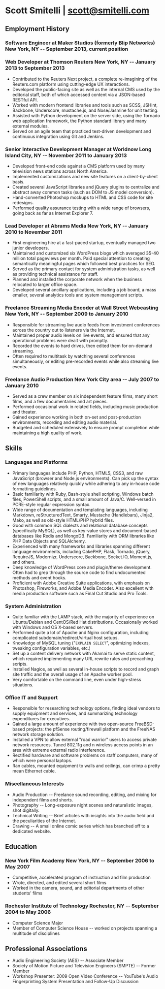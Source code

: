 # Scott Smitelli | <scott@smitelli.com>

## Employment History

### Software Engineer at Maker Studios (formerly Blip Networks) <span class="details">New York, NY -- September 2013, current position</span>

### Web Developer at Thomson Reuters <span class="details">New York, NY -- January 2013 to September 2013</span>
* Contributed to the Reuters Next project, a complete re-imagining of the Reuters.com platform using cutting-edge UX interactions.
* Developed the public-facing site as well as the internal CMS used by the editorial staff, both of which accessed content via a JSON-based RESTful API.
* Worked with modern frontend libraries and tools such as SCSS, JSHint, Backbone, Underscore, mustache.js, and Nose/Jasmine for unit testing.
* Assisted with Python development on the server side, using the Tornado web application framework, the Python standard library and many external modules.
* Served on an agile team that practiced test-driven development and continuous integration using Git and Jenkins.

### Senior Interactive Development Manager at Worldnow <span class="details">Long Island City, NY -- November 2011 to January 2013</span>
* Developed front-end code against a CMS platform used by many television news stations across North America.
* Implemented customizations and new site features on a client-by-client basis.
* Created several JavaScript libraries and jQuery plugins to centralize and abstract away common tasks (such as DOM to JS model conversion).
* Hand-converted Photoshop mockups to HTML and CSS code for site redesigns.
* Performed quality assurance testing with a wide range of browsers, going back as far as Internet Explorer 7.

### Lead Developer at Abrams Media <span class="details">New York, NY -- January 2010 to November 2011</span>
* First engineering hire at a fast-paced startup, eventually managed two junior developers.
* Maintained and customized six WordPress blogs which averaged 35-40 million total pageviews per month. Paid special attention to creating semantically meaningful pages which followed best practices for SEO.
* Served as the primary contact for system administration tasks, as well as providing technical assistance for staff.
* Planned and installed the corporate network when the business relocated to larger office space.
* Developed several ancillary applications, including a job board, a mass emailer, several analytics tools and system management scripts.

### Freelance Streaming Media Encoder at Wall Street Webcasting <span class="details">New York, NY -- September 2009 to January 2010</span>
* Responsible for streaming live audio feeds from investment conferences across the country out to listeners via the Internet.
* Maintained proper audio levels on live events, and ensured that any operational problems were dealt with promptly.
* Recorded the events to hard drives, then edited them for on-demand streaming.
* Often required to multitask by watching several conferences simultaneously, or editing pre-recorded events while also streaming live events.

### Freelance Audio Production <span class="details">New York City area -- July 2007 to January 2010</span>
* Served as a crew member on six independent feature films, many short films, and a few documentaries and art pieces.
* Performed occasional work in related fields, including music production and theater.
* Gained experience working in both on-set and post-production environments, recording and editing audio material.
* Budgeted and scheduled extensively to ensure prompt completion while maintaining a high quality of work.

## Skills

### Languages and Platforms
* Primary languages include PHP, Python, HTML5, CSS3, and raw JavaScript (browser and Node.js environments). Can pick up the syntax of new languages relatively quickly while adhering to any in-house code formatting guidelines.
* Basic familiarity with Ruby, Bash-style shell scripting, Windows batch files, PowerShell scripts, and a small amount of Java/C. Well-versed in PCRE-style regular expression syntax.
* Wide range of documentation and templating languages, including Markdown, reStructuredText, Smarty, Mustache (Handlebars), Jinja2, Mako, as well as old-style HTML/PHP hybrid files.
* Good with common SQL dialects and relational database concepts (specifically MySQL), as well as key-value stores and document-based databases like Redis and MongoDB. Familiarity with ORM libraries like PHP Data Objects and SQLAlchemy.
* Experienced with many frameworks and libraries spanning different language environments, including CakePHP, Flask, Tornado, jQuery, RequireJS, Modernizr, Underscore, Backbone, Socket.IO, Moment.js, and others.
* Deep knowledge of WordPress core and plugin/theme development. Often had to grep through the source code to find undocumented methods and event hooks.
* Proficient with Adobe Creative Suite applications, with emphasis on Photoshop, Fireworks, and Adobe Media Encoder. Also excellent with media production software such as Final Cut Studio and Pro Tools.

### System Administration
* Quite familiar with the LAMP stack, with the majority of experience on Ubuntu/Debian and CentOS/Red Hat distributions. Occasionally worked with Windows and OS X-based servers.
* Performed quite a lot of Apache and Nginx configuration, including complicated subdomain/redirect/virtual host setups.
* Knowledge of MySQL tuning ("`EXPLAIN SELECT`", optimizing indexes, tweaking configuration variables, etc.)
* Set up a content delivery network with Akamai to serve static content, which required implementing many URL rewrite rules and precaching scripts.
* Installed Nagios, as well as several in-house scripts to record and graph site traffic and the overall usage of an Apache worker pool.
* Very comfortable on the command line, even under high-stress situations.

### Office IT and Support
* Responsible for researching technology options, finding ideal vendors to supply equipment and services, and summarizing technology expenditures for executives.
* Gained a large amount of experience with two open-source FreeBSD-based projects: the pfSense routing/firewall platform and the FreeNAS network storage solution.
* Installed a VPN to allow external "road warrior" users to access private network resources. Tuned 802.11g and n wireless access points in an area with extreme external radio interference.
* Rectified hardware and software problems on staff computers, many of which were personal laptops.
* Ran cables, mounted equipment to walls and ceilings, can crimp a pretty mean Ethernet cable.

### Miscellaneous Interests
* Audio Production -- Freelance sound recording, editing, and mixing for independent films and shorts.
* Photography -- Long-exposure night scenes and naturalistic images, shot digitally.
* Technical Writing -- Brief articles with insights into the audio field and the peculiarities of the Internet.
* Drawing -- A small online comic series which has branched off to a dedicated website.

## Education

### New York Film Academy <span class="details">New York, NY -- September 2006 to May 2007</span>
* Competitive, accelerated program of instruction and film production
* Wrote, directed, and edited several short films
* Worked in the camera, sound, and editorial departments of other students' films

### Rochester Institute of Technology <span class="details">Rochester, NY -- September 2004 to May 2006</span>
* Computer Science Major
* Member of Computer Science House -- worked on projects spanning a multitude of disciplines

## Professional Associations
* Audio Engineering Society (AES) -- Associate Member
* Society of Motion Picture and Television Engineers (SMPTE) -- Former Member
* Workshop Presenter: 2009 Open Video Conference -- YouTube's Audio Fingerprinting System Presentation and Follow-Up Discussion
